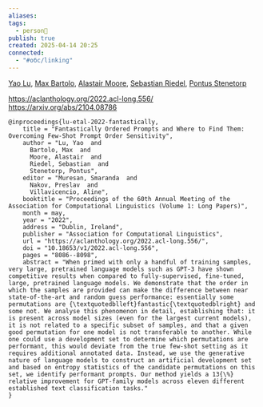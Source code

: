 ```yaml
---
aliases: 
tags:
  - person👤
publish: true
created: 2025-04-14 20:25
connected:
  - "#обс/linking"
---
```

[Yao Lu](https://arxiv.org/search/cs?searchtype=author&query=Lu,+Y), [Max Bartolo](https://arxiv.org/search/cs?searchtype=author&query=Bartolo,+M), [Alastair Moore](https://arxiv.org/search/cs?searchtype=author&query=Moore,+A), [Sebastian Riedel](https://arxiv.org/search/cs?searchtype=author&query=Riedel,+S), [Pontus Stenetorp](https://arxiv.org/search/cs?searchtype=author&query=Stenetorp,+P)

https://aclanthology.org/2022.acl-long.556/
https://arxiv.org/abs/2104.08786



```
@inproceedings{lu-etal-2022-fantastically,
    title = "Fantastically Ordered Prompts and Where to Find Them: Overcoming Few-Shot Prompt Order Sensitivity",
    author = "Lu, Yao  and
      Bartolo, Max  and
      Moore, Alastair  and
      Riedel, Sebastian  and
      Stenetorp, Pontus",
    editor = "Muresan, Smaranda  and
      Nakov, Preslav  and
      Villavicencio, Aline",
    booktitle = "Proceedings of the 60th Annual Meeting of the Association for Computational Linguistics (Volume 1: Long Papers)",
    month = may,
    year = "2022",
    address = "Dublin, Ireland",
    publisher = "Association for Computational Linguistics",
    url = "https://aclanthology.org/2022.acl-long.556/",
    doi = "10.18653/v1/2022.acl-long.556",
    pages = "8086--8098",
    abstract = "When primed with only a handful of training samples, very large, pretrained language models such as GPT-3 have shown competitive results when compared to fully-supervised, fine-tuned, large, pretrained language models. We demonstrate that the order in which the samples are provided can make the difference between near state-of-the-art and random guess performance: essentially some permutations are {\textquotedblleft}fantastic{\textquotedblright} and some not. We analyse this phenomenon in detail, establishing that: it is present across model sizes (even for the largest current models), it is not related to a specific subset of samples, and that a given good permutation for one model is not transferable to another. While one could use a development set to determine which permutations are performant, this would deviate from the true few-shot setting as it requires additional annotated data. Instead, we use the generative nature of language models to construct an artificial development set and based on entropy statistics of the candidate permutations on this set, we identify performant prompts. Our method yields a 13{\%} relative improvement for GPT-family models across eleven different established text classification tasks."
}
```
